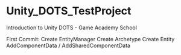 # Unity_DOTS_TestProject
Introduction to Unity DOTS - Game Academy School

First Commit:
Create EntityManager
Create Archetype
Create Entity
AddComponentData / AddSharedComponentData
